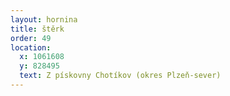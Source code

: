```yaml
---
layout: hornina
title: štěrk
order: 49
location:
  x: 1061608
  y: 828495
  text: Z pískovny Chotíkov (okres Plzeň-sever)
---
```


